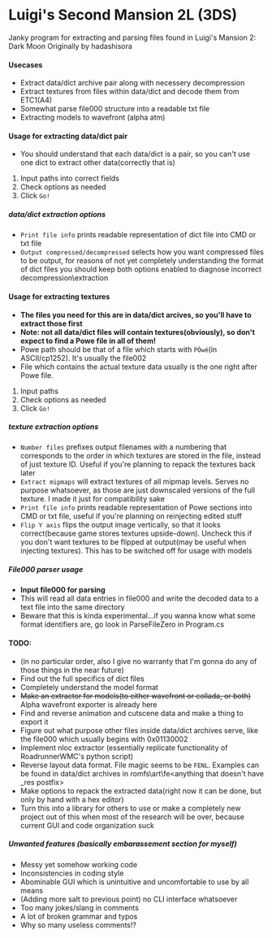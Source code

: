 ﻿# Luigi's Second Mansion 2L (3DS)
Janky program for extracting and parsing files found in Luigi's Mansion 2: Dark Moon
Originally by hadashisora

#### Usecases
* Extract data/dict archive pair along with necessery decompression
* Extract textures from files within data/dict and decode them from ETC1(A4)
* Somewhat parse file000 structure into a readable txt file
* Extracting models to wavefront (alpha atm)

#### Usage for extracting data/dict pair
* You should understand that each data/dict is a pair, so you can't use one dict to extract other data(correctly that is)
1. Input paths into correct fields
2. Check options as needed
2. Click `Go!`

##### data/dict extraction options
* `Print file info` prints readable representation of dict file into CMD or txt file
* `Output compressed/decompressed` selects how you want compressed files to be output, for reasons of not yet completely understanding the format of dict files you should keep both options enabled to diagnose incorrect decompression\extraction

#### Usage for extracting textures
* __The files you need for this are in data/dict arcives, so you'll have to extract those first__
* __Note: not all data/dict files will contain textures(obviously), so don't expect to find a Powe file in all of them!__
* Powe path should be that of a file which starts with `PÓwé`(in ASCII/cp1252). It's usually the file002
* File which contains the actual texture data usually is the one right after Powe file.
1. Input paths
2. Check options as needed
2. Click `Go!`

##### texture extraction options
* `Number files` prefixes output filenames with a numbering that corresponds to the order in which textures are stored in the file, instead of just texture ID. Useful if you're planning to repack the textures back later
* `Extract mipmaps` will extract textures of all mipmap levels. Serves no purpose whatsoever, as those are just downscaled versions of the full texture. I made it just for compatibility sake
* `Print file info` prints readable representation of Powe sections into CMD or txt file, useful if you're planning on reinjecting edited stuff
* `Flip Y axis` flips the output image vertically, so that it looks correct(because game stores textures upside-down). Uncheck this if you don't want textures to be flipped at output(may be useful when injecting textures). This has to be switched off for usage with models

##### File000 parser usage
* __Input file000 for parsing__
* This will read all data entries in file000 and write the decoded data to a text file into the same directory
* Beware that this is kinda experimental...if you wanna know what some format identifiers are, go look in ParseFileZero in Program.cs

#### TODO:
* (in no particular order, also I give no warranty that I'm gonna do any of those things in the near future)
* Find out the full specifics of dict files
* Completely understand the model format
* ~~Make an extractor for models(to either wavefront or collada, or both)~~ Alpha wavefront exporter is already here
* Find and reverse animation and cutscene data and make a thing to export it
* Figure out what purpose other files inside data/dict archives serve, like the file000 which usually begins with 0x01130002
* Implement nloc extractor (essentially replicate functionality of RoadrunnerWMC's python script)
* Reverse layout data format. File magic seems to be `FENL`. Examples can be found in data/dict archives in romfs\art\fe\<anything that doesn't have _res postfix>
* Make options to repack the extracted data(right now it can be done, but only by hand with a hex editor)
* Turn this into a library for others to use or make a completely new project out of this when most of the research will be over, because current GUI and code organization suck


##### Unwanted features (basically embarassement section for myself)
* Messy yet somehow working code
* Inconsistencies in coding style
* Abominable GUI which is unintuitive and uncomfortable to use by all means
* (Adding more salt to previous point) no CLI interface whatsoever
* Too many jokes/slang in comments
* A lot of broken grammar and typos
* Why so many useless comments!?
